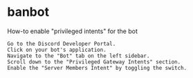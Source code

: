 # banbot


How-to enable "privileged intents" for the bot

```
Go to the Discord Developer Portal.
Click on your bot's application.
Navigate to the "Bot" tab on the left sidebar.
Scroll down to the "Privileged Gateway Intents" section.
Enable the "Server Members Intent" by toggling the switch.
```